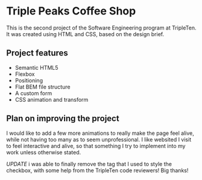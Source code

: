# Triple Peaks Coffee Shop

This is the second project of the Software Engineering program at TripleTen. It was created using HTML and CSS, based on the design brief.

## Project features

- Semantic HTML5
- Flexbox
- Positioning
- Flat BEM file structure
- A custom form
- CSS animation and transform

## Plan on improving the project

I would like to add a few more animations to really make the page feel alive, while not having too many as to seem unprofessional. I like websited I visit to feel interactive and alive, so that something I try to implement into my work unless otherwise stated.

_UPDATE_ i was able to finally remove the <span> tag that I used to style the checkbox, with some help from the TripleTen code reviewers! Big thanks!
